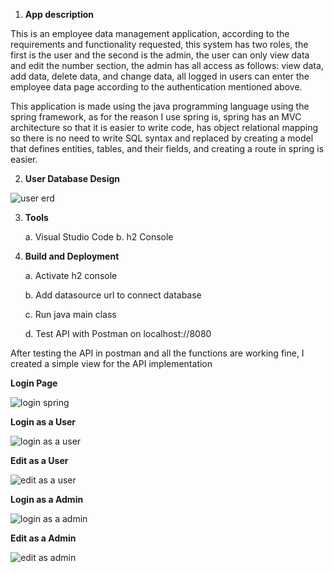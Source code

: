 1. **App description**

This is an employee data management application, according to the requirements and functionality requested, this system has two roles, the first is the user and the second is the admin, the user can only view data and edit the number section, the admin has all access as follows: view data, add data, delete data, and change data, all logged in users can enter the employee data page according to the authentication mentioned above.

This application is made using the java programming language using the spring framework, as for the reason I use spring is, spring has an MVC architecture so that it is easier to write code, has object relational mapping so there is no need to write SQL syntax and replaced by creating a model that defines entities, tables, and their fields, and creating a route in spring is easier.

2. **User Database Design**

![user erd](https://user-images.githubusercontent.com/60879876/141705307-6995a95b-dc32-4fa6-a8ea-3ad3ae924123.PNG)


3. **Tools**

    a. Visual Studio Code
    b. h2 Console
  
4. **Build and Deployment**

    a. Activate h2 console
    
    b. Add datasource url to connect database
    
    c. Run java main class
    
    d. Test API with Postman on localhost://8080
    

After testing the API in postman and all the functions are working fine, I created a simple view for the API implementation

**Login Page**

![login spring](https://user-images.githubusercontent.com/60879876/141715869-ef809263-e13f-4d5e-916e-5930ed4c05d5.PNG)

**Login as a User**

![login as a user](https://user-images.githubusercontent.com/60879876/141715915-4a397f9c-1ca6-4630-8270-d29b89c38d6d.PNG)

**Edit as a User**

![edit as a user](https://user-images.githubusercontent.com/60879876/141715976-cbf5b561-d580-4a38-983c-0f6573af9f52.PNG)

**Login as a Admin**

![login as a admin](https://user-images.githubusercontent.com/60879876/141715991-da5a4541-1046-4871-a442-4551aa725c18.PNG)

**Edit as a Admin**

![edit as admin](https://user-images.githubusercontent.com/60879876/141716228-7ed1329c-5f43-4f7e-a41d-2c7b0b02894d.PNG)


